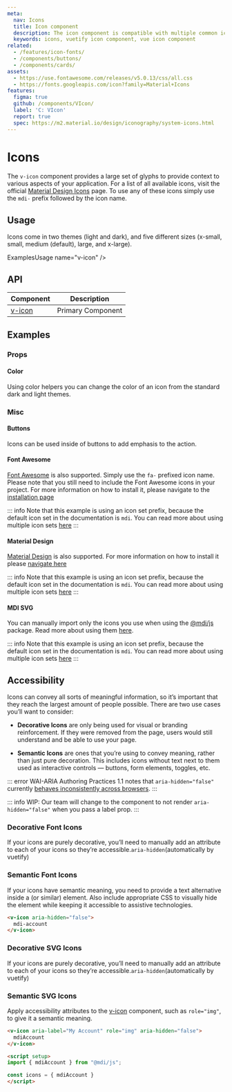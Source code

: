 ```yaml
---
meta:
  nav: Icons
  title: Icon component
  description: The icon component is compatible with multiple common icon fonts such as Material Design Icons, Font Awesome and more.
  keywords: icons, vuetify icon component, vue icon component
related:
  - /features/icon-fonts/
  - /components/buttons/
  - /components/cards/
assets:
  - https://use.fontawesome.com/releases/v5.0.13/css/all.css
  - https://fonts.googleapis.com/icon?family=Material+Icons
features:
  figma: true
  github: /components/VIcon/
  label: 'C: VIcon'
  report: true
  spec: https://m2.material.io/design/iconography/system-icons.html
---
```


# Icons

The `v-icon` component provides a large set of glyphs to provide context to various aspects of your application. For a list of all available icons, visit the official [Material Design Icons](https://materialdesignicons.com/) page. To use any of these icons simply use the `mdi-` prefix followed by the icon name.

<PageFeatures />

## Usage

Icons come in two themes (light and dark), and five different sizes (x-small, small, medium (default), large, and x-large).

ExamplesUsage name="v-icon" />

<PromotedEntry />

## API

| Component | Description |
| - | - |
| [v-icon](/api/v-icon/) | Primary Component |

<ApiInline hide-links />

## Examples

### Props

#### Color

Using color helpers you can change the color of an icon from the standard dark and light themes.

<ExamplesExample file="v-icon/prop-color" />

<!-- ### Events

#### Click

Binding any click event to `v-icon` will automatically change the cursor to a pointer.

<ExamplesExample file="v-icon/event-click" /> -->

### Misc

#### Buttons

Icons can be used inside of buttons to add emphasis to the action.

<ExamplesExample file="v-icon/misc-buttons" />

#### Font Awesome

[Font Awesome](https://fontawesome.com/icons/) is also supported. Simply use the `fa-` prefixed icon name. Please note that you still need to include the Font Awesome icons in your project. For more information on how to install it, please navigate to the [installation page](/features/icon-fonts#install-font-awesome-5-icons)

::: info
  Note that this example is using an icon set prefix, because the default icon set in the documentation is `mdi`. You can read more about using multiple icon sets [here](/features/icon-fonts/#multiple-icon-sets)
:::

<ExamplesExample file="v-icon/misc-font-awesome" />

#### Material Design

[Material Design](https://fonts.google.com/icons) is also supported. For more information on how to install it please [navigate here](/features/icon-fonts#install-material-icons)

::: info
  Note that this example is using an icon set prefix, because the default icon set in the documentation is `mdi`. You can read more about using multiple icon sets [here](/features/icon-fonts/#multiple-icon-sets)
:::

<ExamplesExample file="v-icon/misc-md" />

#### MDI SVG

You can manually import only the icons you use when using the [@mdi/js](https://www.npmjs.com/package/@mdi/js) package. Read more about using them [here](/features/icon-fonts#material-design-icons-js-svg).

::: info
  Note that this example is using an icon set prefix, because the default icon set in the documentation is `mdi`. You can read more about using multiple icon sets [here](/features/icon-fonts/#multiple-icon-sets)
:::

<ExamplesExample file="v-icon/misc-mdi-svg" />

## Accessibility

Icons can convey all sorts of meaningful information, so it’s important that they reach the largest amount of people possible. There are two use cases you’ll want to consider:

- **Decorative Icons** are only being used for visual or branding reinforcement. If they were removed from the page, users would still understand and be able to use your page.

- **Semantic Icons** are ones that you’re using to convey meaning, rather than just pure decoration. This includes icons without text next to them used as interactive controls — buttons, form elements, toggles, etc.

::: error
  WAI-ARIA Authoring Practices 1.1 notes that `aria-hidden="false"` currently [behaves inconsistently across browsers](https://www.w3.org/TR/wai-aria-1.1/#aria-hidden).
:::

::: info
  WIP: Our team will change to the component to not render `aria-hidden="false"` when you pass a label  prop.
:::

### Decorative Font Icons

If your icons are purely decorative, you’ll need to manually add an attribute to each of your icons so they’re accessible.`aria-hidden`(automatically by vuetify)

### Semantic Font Icons

If your icons have semantic meaning, you need to provide a text alternative inside a (or similar) element. Also include appropriate CSS to visually hide the element while keeping it accessible to assistive technologies.

```html
<v-icon aria-hidden="false">
  mdi-account
</v-icon>
```

### Decorative SVG Icons

If your icons are purely decorative, you’ll need to manually add an attribute to each of your icons so they’re accessible.`aria-hidden`(automatically by vuetify)

### Semantic SVG Icons

Apply accessibility attributes to the [v-icon](/components/icons/) component, such as `role="img"`, to give it a semantic meaning.

```html { resource="Component.vue" }
<v-icon aria-label="My Account" role="img" aria-hidden="false">
  mdiAccount
</v-icon>

<script setup>
import { mdiAccount } from "@mdi/js";

const icons = { mdiAccount }
</script>
```
